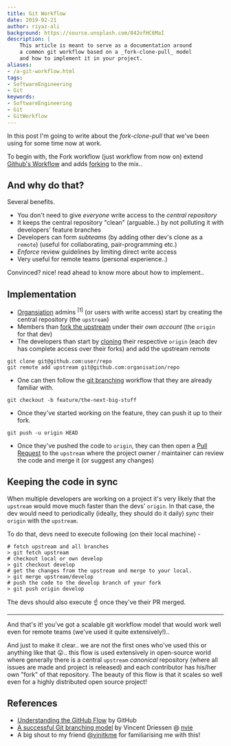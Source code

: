 ```yaml
---
title: Git Workflow
date: 2019-02-21
author: riyaz-ali
background: https://source.unsplash.com/842ofHC6MaI
description: |
    This article is meant to serve as a documentation around
    a common git workflow based on a _fork-clone-pull_ model
    and how to implement it in your project.
aliases:
- /a-git-workflow.html
tags:
- SoftwareEngineering
- Git
keywords:
- SoftwareEngineering
- Git
- GitWorkflow
---
```


In this post I'm going to write about the _fork-clone-pull_ that we've been using for some time now at work.

To begin with, the Fork workflow (just workflow from now on) extend [Github's Workflow](https://guides.github.com/introduction/flow/index.html) and adds [forking](https://help.github.com/en/articles/fork-a-repo) to the mix..

## And why do that?

Several benefits.

- You don't need to give _everyone_ write access to the _central repository_
- It keeps the central repository "clean" (arguable..) by not polluting it with developers' feature branches
- Developers can form _subteams_ (by adding other dev's clone as a `remote`) (useful for collaborating, pair-programming etc.)
- _Enforce_ review guidelines by limiting direct write access
- Very useful for remote teams (personal experience..)

Convinced? nice! read ahead to know more about how to implement..

## Implementation

- [Organsiation](https://help.github.com/en/articles/about-organizations) admins <sup>[1]</sup> (or users with write access) start by creating the central repository (the `upstream`)
- Members than [fork the upstream](https://help.github.com/en/articles/fork-a-repo#fork-an-example-repository) under their _own account_ (the `origin` for that dev)
- The developers than start by [cloning](https://git-scm.com/docs/git-clone) their respective `origin` (each dev has complete access over their forks) and add the upstream remote  

```shell
git clone git@github.com:user/repo
git remote add upstream git@github.com:organisation/repo
```

- One can then follow the [git branching](https://nvie.com/posts/a-successful-git-branching-model/#supporting-branches) workflow that they are already familiar with.

```shell
git checkout -b feature/the-next-big-stuff
```

- Once they've started working on the feature, they can push it up to their fork.

```shell
git push -u origin HEAD
```

- Once they've pushed the code to `origin`, they can then open a [Pull Request](https://help.github.com/en/articles/about-pull-requests) to the `upstream` where the project owner / maintainer can review the code and merge it (or suggest any changes)

## Keeping the code in sync

When multiple developers are working on a project it's very likely that the `upstream` would move much faster than the devs' `origin`. In that case, the dev would need to periodically (ideally, they should do it daily) _sync_ their `origin` with the `upstream`.

To do that, devs need to execute following (on their local machine) -

```shell
# fetch upstream and all branches
> git fetch upstream
# checkout local or own develop
> git checkout develop
# get the changes from the upstream and merge to your local.
> git merge upstream/develop
# push the code to the develop branch of your fork
> git push origin develop
```

The devs should also execute ☝️ once they've their PR merged.

----------

And that's it! you've got a scalable git workflow model that would work well even for remote teams (we've used it quite extensively!)..  

And just to make it clear.. we are not the first ones who've used this or anything like that 😛.. this flow is used extensively in open-source world where generally there is a central `upstream` _canonical_ repository (where all issues are made and project is released) and each contributor has his/her own "fork" of that repository. The beauty of this flow is that it scales so well even for a highly distributed open source project!

## References

- [Understanding the GitHub Flow](https://guides.github.com/introduction/flow/index.html) by GitHub
- [A successful Git branching model](https://nvie.com/posts/a-successful-git-branching-model/) by Vincent Driessen @ [nvie](https://nvie.com/about/)
- A big shout to my friend [@vinitkme](https://twitter.com/vinitkme) for familiarising me with this!
